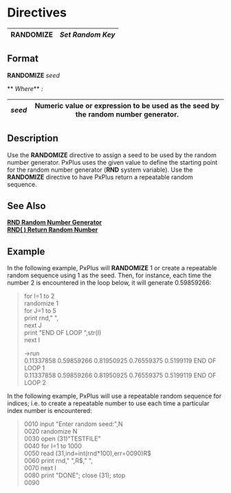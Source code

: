 # Directives

**RANDOMIZE** |  **_Set Random Key_**  
---|---  
  
##  Format

**RANDOMIZE** _seed_  
  
** _Where_** _:_

_seed_ |  Numeric value or expression to be used as the seed by the random number generator.  
---|---  
  
##  Description

Use the **RANDOMIZE** directive to assign a seed to be used by the random number generator. PxPlus uses the given value to define the starting point for the random number generator (**RND** system variable). Use the **RANDOMIZE** directive to have PxPlus return a repeatable random sequence.

##  See Also

**[RND Random Number Generator](../variables/rnd.md)**  
**[RND( ) Return Random Number](../functions/rnd.md)**

##  Example

In the following example, PxPlus will **RANDOMIZE** 1 or create a repeatable random sequence using 1 as the seed. Then, for instance, each time the number 2 is encountered in the loop below, it will generate 0.59859266:

> for I=1 to 2  
>  randomize 1  
>  for J=1 to 5  
>  print rnd," ",  
>  next J  
>  print "END OF LOOP ",str(I)  
>  next I  
>   
>  ->run  
>  0.11337858 0.59859266 0.81950925 0.76559375 0.5199119 END OF LOOP 1  
>  0.11337858 0.59859266 0.81950925 0.76559375 0.5199119 END OF LOOP 2

In the following example, PxPlus will use a repeatable random sequence for indices; i.e. to create a repeatable number to use each time a particular index number is encountered:

> 0010 input "Enter random seed:",N  
>  0020 randomize N  
>  0030 open (31)"TESTFILE"  
>  0040 for I=1 to 1000  
>  0050 read (31,ind=int(rnd*100),err=0090)R$  
>  0060 print rnd," ",R$," ",  
>  0070 next I  
>  0080 print "DONE"; close (31); stop  
>  0090 
